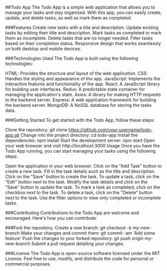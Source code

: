 ##Todo App
The Todo App is a simple web application that allows you to manage your tasks and stay organized. With this app, you can easily create, update, and delete tasks, as well as mark them as completed.

###Features
Create new tasks with a title and description.
Update existing tasks by editing their title and description.
Mark tasks as completed or mark them as incomplete.
Delete tasks that are no longer needed.
Filter tasks based on their completion status.
Responsive design that works seamlessly on both desktop and mobile devices.

###Technologies Used
The Todo App is built using the following technologies:

HTML: Provides the structure and layout of the web application.
CSS: Handles the styling and appearance of the app.
JavaScript: Implements the interactive features and functionality of the app.
React: A JavaScript library for building user interfaces.
Redux: A predictable state container for managing the application's state.
Axios: A library for making HTTP requests to the backend server.
Express: A web application framework for building the backend server.
MongoDB: A NoSQL database for storing the tasks data.

###Getting Started
To get started with the Todo App, follow these steps:

Clone the repository: git clone https://github.com/your-username/todo-app.git
Change into the project directory: cd todo-app
Install the dependencies: npm install
Start the development server: npm start
Open your web browser and visit http://localhost:3000
Usage
Once you have the Todo App running, you can start managing your tasks using the following steps:

Open the application in your web browser.
Click on the "Add Task" button to create a new task.
Fill in the task details such as the title and description.
Click on the "Save" button to create the task.
To update a task, click on the "Edit" button next to the task.
Modify the task details and click on the "Save" button to update the task.
To mark a task as completed, click on the checkbox next to the task.
To delete a task, click on the "Delete" button next to the task.
Use the filter options to view only completed or incomplete tasks.

###Contributing
Contributions to the Todo App are welcome and encouraged. Here's how you can contribute:

###Fork the repository.
Create a new branch: git checkout -b my-new-branch
Make your changes and commit them: git commit -am 'Add some feature'
Push the changes to your forked repository: git push origin my-new-branch
Submit a pull request detailing your changes.

###License
The Todo App is open-source software licensed under the MIT License. Feel free to use, modify, and distribute the code for personal or commercial purposes.





